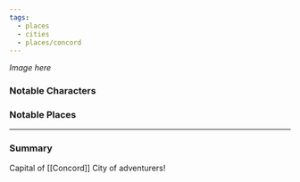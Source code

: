 ```yaml
---
tags:
  - places
  - cities
  - places/concord
---
```

*Image here*

### Notable Characters


### Notable Places


___
### Summary
Capital of [[Concord]]
City of adventurers!